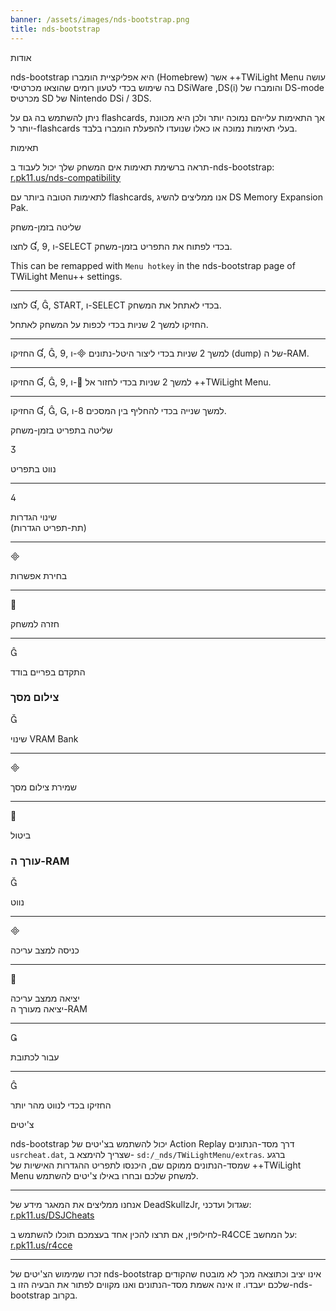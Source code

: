 ```yaml
---
banner: /assets/images/nds-bootstrap.png
title: nds-bootstrap
---
```


<div id="about" class="section-title">אודות</div>
<div class="section-body">
    <p>
        nds-bootstrap היא אפליקציית הומברו (Homebrew) אשר ++TWiLight Menu עושה בה שימוש בכדי לטעון רומים שהוצאו מכרטיסי DSiWare ,DS(i) והומברו של DS-mode מכרטיס SD של Nintendo DSi / 3DS.
    </p>
    <p>
        ניתן להשתמש בה גם על flashcards, אך התאימות עלייהם נמוכה יותר ולכן היא מכוונת יותר ל-flashcards בעלי תאימות נמוכה או כאלו שנועדו להפעלת הומברו בלבד.
    </p>
</div>

<div id="compatibility" class="section-title">תאימות</div>
<div class="section-body">
    <p>
        תראה ברשימת תאימות אים המשחק שלך יכול לעבוד ב-nds-bootstrap:
<br><a href="https://r.pk11.us/nds-compatibility">r.pk11.us/nds-compatibility</a>
    </p>
    <p>
        לתאימות הטובה ביותר עם flashcards, אנו ממליצים להשיג DS Memory Expansion Pak.
    </p>
</div>

<div id="controls" class="section-title">שליטה בזמן-משחק</div>
<div class="section-body">
    <p>
        לחצו &#xE004;, &#xE07A;, ו-SELECT בכדי לפתוח את התפריט בזמן-משחק.
    </p>
    <p>
        This can be remapped with <code>Menu hotkey</code> in the nds-bootstrap page of TWiLight Menu++ settings.
    </p>
    <hr>
    <p>
        לחצו &#xE004;, &#xE005;, START, ו-SELECT בכדי לאתחל את המשחק.
    </p>
    <p>
        החזיקו למשך 2 שניות בכדי לכפות על המשחק לאתחל.
    </p>
    <hr>
    <p>
        החזיקו &#xE004;, &#xE005;, &#xE07A;, ו-&#xE000; למשך 2 שניות בכדי ליצור היטל-נתונים (dump) של ה-RAM.
    </p>
    <hr>
    <p>
        החזיקו &#xE004;, &#xE005;, &#xE07A;, ו-&#xE001; למשך 2 שניות בכדי לחזור אל ++TWiLight Menu.
    </p>
    <hr>
    <p>
        החזיקו &#xE004;, &#xE005;, &#xE002;, ו-&#xE079; למשך שנייה בכדי להחליף בין המסכים.
    </p>
</div>

<div id="menu-controls" class="section-title">שליטה בתפריט בזמן-משחק</div>
<div class="section-body">
    <div class="button-action-group">
        <p class="button-action button">&#xE07D;</p>
        <p class="button-action-text">נווט בתפריט</p>
    </div>
    <hr>
    <div class="button-action-group">
        <p class="button-action button">&#xE07E;</p>
        <p class="button-action-text">שינוי הגדרות<br>(תת-תפריט הגדרות)</p>
    </div>
    <hr>
    <div class="button-action-group">
        <p class="button-action button">&#xE000;</p>
        <p class="button-action-text">בחירת אפשרות</p>
    </div>
    <hr>
    <div class="button-action-group">
        <p class="button-action button">&#xE001;</p>
        <p class="button-action-text">חזרה למשחק</p>
    </div>
    <hr>
    <div class="button-action-group">
        <p class="button-action button">&#xE005;</p>
        <p class="button-action-text">התקדם בפריים בודד</p>
    </div>
    <h3>צילום מסך</h3>
    <div class="button-action-group">
        <p class="button-action button">&#xE006;</p>
        <p class="button-action-text">שינוי VRAM Bank</p>
    </div>
    <hr>
    <div class="button-action-group">
        <p class="button-action button">&#xE000;</p>
        <p class="button-action-text">שמירת צילום מסך</p>
    </div>
    <hr>
    <div class="button-action-group">
        <p class="button-action button">&#xE001;</p>
        <p class="button-action-text">ביטול</p>
    </div>
    <h3>עורך ה-RAM</h3>
    <div class="button-action-group">
        <p class="button-action button">&#xE006;</p>
        <p class="button-action-text">נווט</p>
    </div>
    <hr>
    <div class="button-action-group">
        <p class="button-action button">&#xE000;</p>
        <p class="button-action-text">כניסה למצב עריכה</p>
    </div>
    <hr>
    <div class="button-action-group">
        <p class="button-action button">&#xE001;</p>
        <p class="button-action-text">יציאה ממצב עריכה<br>יציאה מעורך ה-RAM</p>
    </div>
    <hr>
    <div class="button-action-group">
        <p class="button-action button">&#xE003;</p>
        <p class="button-action-text">עבור לכתובת</p>
    </div>
    <hr>
    <div class="button-action-group">
        <p class="button-action button">&#xE005;</p>
        <p class="button-action-text">החזיקו בכדי לנווט מהר יותר</p>
    </div>
</div>

<div id="cheats" class="section-title">צ'יטים</div>
<div class="section-body">
    <p>
        nds-bootstrap יכול להשתמש בצ'יטים של Action Replay דרך מסד-הנתונים <code>usrcheat.dat</code>, שצריך להימצא ב- <code>sd:/_nds/TWiLightMenu/extras</code>. ברגע שמסד-הנתונים ממוקם שם, היכנסו לתפריט ההגדרות האישיות של ++TWiLight Menu למשחק שלכם ובחרו באילו צ'יטים להשתמש.
    </p>
    <hr>
    <p>
        אנחנו ממליצים את המאגר מידע של DeadSkullzJr, שגדול ועדכני:<br><a href="https://r.pk11.us/DSJCheats">r.pk11.us/DSJCheats</a>
    </p>
    <p>
        לחילופין, אם תרצו להכין אחד בעצמכם תוכלו להשתמש ב-R4CCE על המחשב:<br><a href="https://r.pk11.us/r4cce">r.pk11.us/r4cce</a>
    </p>
    <hr>
    <p>
        זכרו שמימוש הצ'יטים של nds-bootstrap אינו יציב וכתוצאה מכך לא מובטח שהקודים שלכם יעבדו. זו אינה אשמת מסד-הנתונים ואנו מקווים לפתור את הבעיה הזו ב-nds-bootstrap בקרוב.
    </p>
</div>
